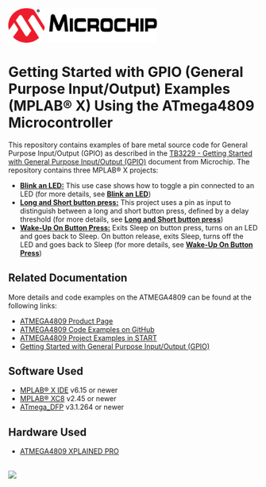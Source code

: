 <a href="https://www.microchip.com" rel="nofollow"><img src="images/microchip.png" alt="MCHP" width="300"/></a>

# Getting Started with GPIO (General Purpose Input/Output) Examples (MPLAB® X) Using the ATmega4809 Microcontroller

  This repository contains examples of bare metal source code for General Purpose Input/Output (GPIO) as described in the [TB3229 - Getting Started with General Purpose Input/Output (GPIO)](https://ww1.microchip.com/downloads/en/Appnotes/Getting-Started-with-GPIO-DS90003229B.pdf) document from Microchip. The repository contains three  MPLAB® X projects:

- [<strong>Blink an LED:</strong>](Blink_an_LED) This use case shows how to toggle a pin connected to an LED (for more details, see [<strong>Blink an LED</strong>](Blink_an_LED))
- [<strong>Long and Short button press:</strong>](Long_And_Short_Button_Press) This project uses a pin as input to distinguish between a long and short button press, defined by a delay threshold (for more details, see [<strong>Long and Short button press</strong>](Long_And_Short_Button_Press))
- [<strong>Wake-Up On Button Press:</strong>](Wake_Up_On_Button_Press) Exits Sleep on button press, turns on an LED and goes back to Sleep. On button release, exits Sleep, turns off the LED and goes back to Sleep (for more details, see [<strong>Wake-Up On Button Press</strong>](Wake_Up_On_Button_Press))

## Related Documentation
More details and code examples on the ATMEGA4809 can be found at the following links:
- [ATMEGA4809 Product Page](https://www.microchip.com/wwwproducts/en/ATMEGA4809)
- [ATMEGA4809 Code Examples on GitHub](https://github.com/microchip-pic-avr-examples?q=atmega4809)
- [ATMEGA4809 Project Examples in START](https://start.atmel.com/#examples/ATMEGA4809XplainedPro)
- [Getting Started with General Purpose Input/Output (GPIO)](https://ww1.microchip.com/downloads/en/Appnotes/Getting-Started-with-GPIO-DS90003229B.pdf)


## Software Used
- [MPLAB® X IDE](http://www.microchip.com/mplab/mplab-x-ide) v6.15 or newer
- [MPLAB® XC8](http://www.microchip.com/mplab/compilers) v2.45 or newer
- [ATmega_DFP](https://packs.download.microchip.com/) v3.1.264 or newer


## Hardware Used
- [ATMEGA4809 XPLAINED PRO](https://www.microchip.com/developmenttools/ProductDetails/ATMEGA4809-XPRO)

<br><img src="images/atmega4809_xplainedpro.jpg" height="300">